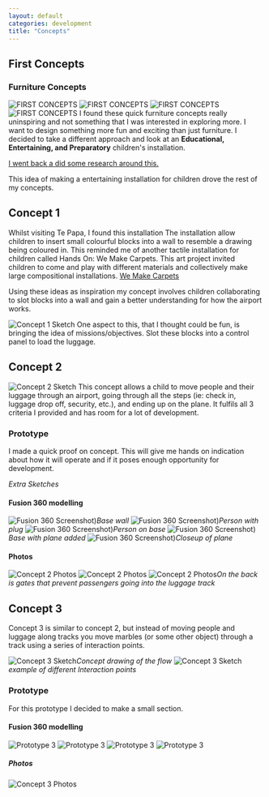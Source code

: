 ```yaml
---
layout: default
categories: development
title: "Concepts"
---
```


## First Concepts

### Furniture Concepts

![FIRST CONCEPTS]({{site.imageurl}}/sketches/CONCEPT-01.jpg)
![FIRST CONCEPTS]({{site.imageurl}}/sketches/CONCEPT-02.jpg)
![FIRST CONCEPTS]({{site.imageurl}}/sketches/CONCEPT-03.jpg)
![FIRST CONCEPTS]({{site.imageurl}}/sketches/CONCEPT-04.jpg)
I found these quick furniture concepts really uninspiring and not something that I was interested in exploring more. I want to design something more fun and exciting than just furniture.
I decided to take a different approach and look at an **Educational, Entertaining, and Preparatory** children's installation.

[I went back a did some research around this.](https://harryiliffe.github.io/industrial-design-2018/research-educational/)


This idea of making a entertaining installation for children drove the rest of my concepts.

## Concept 1

Whilst visiting Te Papa, I found this installation
The installation allow children to insert small colourful blocks into a wall to resemble a drawing being coloured in.
This reminded me of another tactile installation for children called Hands On: We Make Carpets. This art project invited children to come and play with different materials and collectively make large compositional installations.
[We Make Carpets](https://www.ngv.vic.gov.au/multimedia/we-make-carpets/)

Using these ideas as inspiration my concept involves children collaborating to slot blocks into a wall and gain a better understanding for how the airport works.

![Concept 1 Sketch]({{site.imageurl}}/sketches/CONCEPT-05.jpg)
One aspect to this, that I thought could be fun, is bringing the idea of missions/objectives. Slot these blocks into a control panel to load the luggage.

## Concept 2
![Concept 2 Sketch]({{site.imageurl}}/sketches/CONCEPT-06.jpg)
This concept allows a child to move people and their luggage through an airport, going through all the steps (ie: check in, luggage drop off, security, etc.), and ending up on the plane. It fulfils all 3 criteria I provided and has room for a lot of development.

### Prototype
I made a quick proof on concept.
This will give me hands on indication about how it will operate and if it poses enough opportunity for development.

*Extra Sketches*

#### Fusion 360 modelling
![Fusion 360 Screenshot)]({{site.imageurl}}/cad/cad-01.png)*Base wall*
![Fusion 360 Screenshot)]({{site.imageurl}}/cad/cad-02.3.png)*Person with plug*
![Fusion 360 Screenshot)]({{site.imageurl}}/cad/cad-02.2.png)*Person on base*
![Fusion 360 Screenshot)]({{site.imageurl}}/cad/cad-03.png)*Base with plane added*
![Fusion 360 Screenshot)]({{site.imageurl}}/cad/cad-04.1.png)*Closeup of plane*

#### Photos
![Concept 2 Photos]({{site.imageurl}}/prototypes/CONCEPT-06.1.jpg)
![Concept 2 Photos]({{site.imageurl}}/prototypes/CONCEPT-06.2.jpg)
![Concept 2 Photos]({{site.imageurl}}/prototypes/CONCEPT-06.3.jpg)*On the back is gates that prevent passengers going into the luggage track*

## Concept 3

Concept 3 is similar to concept 2, but instead of moving people and luggage along tracks you move marbles (or some other object) through a track using a series of interaction points.

![Concept 3 Sketch]({{site.imageurl}}/sketches/CONCEPT-07.1.jpg)*Concept drawing of the flow*
![Concept 3 Sketch]({{site.imageurl}}/sketches/CONCEPT-07.2.jpg)*example of different Interaction points*

### Prototype
For this prototype I decided to make a small section.

#### Fusion 360 modelling
![Prototype 3]({{site.imageurl}}/cad/cad-05.1.png)
![Prototype 3]({{site.imageurl}}/cad/cad-05.2.png)
![Prototype 3]({{site.imageurl}}/cad/cad-05.3.png)
![Prototype 3]({{site.imageurl}}/cad/cad-05.4.png)

##### Photos
![Concept 3 Photos]({{site.imageurl}}/prototypes/CONCEPT-07.jpg)
